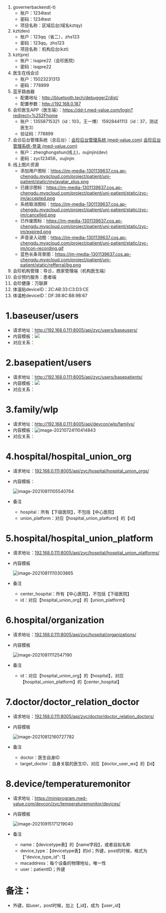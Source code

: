 1. governerbackend(-t)
   - 账户：1234test
   - 密码：1234test
   - 项目名称：区域后台(域名kztqy)
2. kzt(dev)
   - 账户：123qq（省二），zhs123
   - 密码：123qq，zhs123
   - 项目名称：机构后台(kzt)
3. kzt(pre)
   - 账户：lsqpre22（会珍医院）
   - 密码：lsqpre22
4. 医生在线会诊
   - 账户：15023231313
   - 密码：778899
5. 蓝牙路由器
   - 配置地址：http://bluetooth.tech/debugger2/dist/
   - 配置参数：http://192.168.0.187
6. 会珍医生APP（医生端）：https://dd-t.med-value.com/login?redirect=%252Fhome
   - 账户：13558715321（id：103，王一博）	15928441113（id：37，测试医生3）
   - 验证码：778899
7. 会诊后台管理系统（总后台）：[会珍后台管理系统 (med-value.com)](https://console.med-value.com/adminpro/)        [会珍后台管理系统-登录 (med-value.com)](http://console-dev.med-value.com/admindev/login/?next=/admindev/)
   - 账户：zhenghongshun(线上)，oujinjin(dev)
   - 密码：zyc123456，oujinjin
8. 线上图片资源
   - 添加用户图标：https://im-media-1301139637.cos.ap-chengdu.myqcloud.com/project/patient/uni-patient/static/my/avatar_plus.png
   - 已接诊图标：https://im-media-1301139637.cos.ap-chengdu.myqcloud.com/project/patient/uni-patient/static/zyc-im/accepted.png
   - 系统取消图标：https://im-media-1301139637.cos.ap-chengdu.myqcloud.com/project/patient/uni-patient/static/zyc-im/cancelled.png
   - 已作废图标：https://im-media-1301139637.cos.ap-chengdu.myqcloud.com/project/patient/uni-patient/static/zyc-im/expired.png
   - 声音录入动图：https://im-media-1301139637.cos.ap-chengdu.myqcloud.com/project/patient/uni-patient/static/zyc-im/icon-recording.gif
   - 蓝色长条背景图：https://im-media-1301139637.cos.ap-chengdu.myqcloud.com/project/patient/uni-patient/static/refferral/bg.png
9. 会珍机构管理：导诊，商家管理端（机构医生端）
10. 会诊预约服务：患者端
11. 会珍健康：万联屏
12. 体温贴deviceID：2C:AB:33:C3:D3:CE
13. 体温枪deviceID：DF:38:8C:B8:9B:67







# 1.baseuser/users

- 请求地址：http://192.168.0.111:8005/api/zyc/users/baseusers/
- 内容模板：![](C:\Users\zyc\Pictures\baseuser.jpg)
- 对应关系：

# 2.basepatient/users

- 请求地址：http://192.168.0.111:8005/api/zyc/users/basepatients/
- 内容模板：<img src="C:\Users\zyc\Pictures\basepatient.jpg"  />
- 对应关系：

# 3.family/wlp

- 请求地址：http://192.168.0.111:8005/api/devcon/wlp/familys/
- 内容模板：![image-20210724110414843](C:\Users\zyc\AppData\Roaming\Typora\typora-user-images\image-20210724110414843.png)
- 对应关系：

# 4.hospital/hospital_union_org

- 请求地址：[192.168.0.111:8005/api/zyc/hospital/hospital_union_orgs/](http://192.168.0.111:8005/api/zyc/hospital/hospital_union_orgs/)

- 内容模板：

  ![image-20210811105540764](C:\Users\zyc\AppData\Roaming\Typora\typora-user-images\image-20210811105540764.png)

- 备注

  - hospital：所有【下级医院】，不包括【中心医院】
  - union_platform：对应【hospital_union_platform】的【id】

# 5.hospital/hospital_union_platform

- 请求地址：[192.168.0.111:8005/api/zyc/hospital/hospital_union_platforms/](http://192.168.0.111:8005/api/zyc/hospital/hospital_union_platforms/)

- 内容模板

  ![image-20210811110303865](C:\Users\zyc\AppData\Roaming\Typora\typora-user-images\image-20210811110303865.png)

- 备注

  - center_hospital：所有【中心医院】，不包括【下级医院】
  - id：对应【hospital_union_org】的【union_platform】

# 6.hospital/organization

- 请求地址：[192.168.0.111:8005/api/zyc/hospital/organizations/](http://192.168.0.111:8005/api/zyc/hospital/organizations/)

- 内容模板

  ![image-20210811112547190](C:\Users\zyc\AppData\Roaming\Typora\typora-user-images\image-20210811112547190.png)

- 备注

  - id：对应【hospital_union_org】的【hospital】，对应【hospital_union_platform】的【center_hospital】

# 7.doctor/doctor_relation_doctor

- 请求地址：[192.168.0.111:8005/api/zyc/doctor/doctor_relation_doctors/](http://192.168.0.111:8005/api/zyc/doctor/doctor_relation_doctors/)

- 内容模板

  ![image-20210812160727782](C:\Users\zyc\AppData\Roaming\Typora\typora-user-images\image-20210812160727782.png)

- 备注

  - doctor：医生自身ID
  - target_doctor：自身关联的医生ID，对应【doctor_user_wx】的【id】

# 8.device/temperaturemonitor

- 请求地址：https://miniprogram.med-value.com/devcon/zyc/temperaturemonitor/devices/

- 内容模板

  ![image-20210915171219040](C:\Users\zyc\AppData\Roaming\Typora\typora-user-images\image-20210915171219040.png)

- 备注

  - name：【devicetype表】的【name字段】，或者自拟名称
  - device_type：【devicetype表】的id；外键，post的时候，格式为【"device_type_id": 1】
  - macaddress：每个设备的物理地址，唯一性
  - user：patientID；外键

# 备注：

- 外键，如user，post时候，加上【_id】，成为【user_id】

